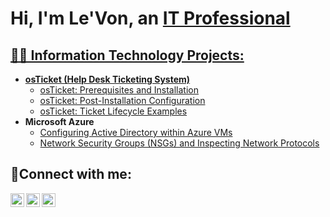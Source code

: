 <h1>Hi, I'm Le'Von, an <a href="[https://linkedin.com/in/Josh](https://www.linkedin.com/in/le-von-orton-768385236/)">IT Professional</h1>

<h2>👨‍💻 Information Technology Projects:</h2>

- <b>osTicket (Help Desk Ticketing System)</b>
  - [osTicket: Prerequisites and Installation](https://github.com/Levonorton/osticket-prereqs)
  - [osTicket: Post-Installation Configuration](https://github.com/Levonorton/post-install-config)
  - [osTicket: Ticket Lifecycle Examples](https://github.com/Levonorton/ticket-lifecycle)
- <b>Microsoft Azure</b>
  - [Configuring Active Directory within Azure VMs](https://github.com/Levonorton/configure-ad)
  - [Network Security Groups (NSGs) and Inspecting Network Protocols](https://github.com/Levonorton/azure-network-protocols)

<h2>🤳Connect with me:</h2>

[<img align="left" alt="Josh | Twitter" width="22px" src="https://cdn.jsdelivr.net/npm/simple-icons@v3/icons/twitter.svg" />][twitter]
[<img align="left" alt="Josh | LinkedIn" width="22px" src="https://cdn.jsdelivr.net/npm/simple-icons@v3/icons/linkedin.svg" />][linkedin]
[<img align="left" alt="Josh | Instagram" width="22px" src="https://cdn.jsdelivr.net/npm/simple-icons@v3/icons/instagram.svg" />][instagram]

[twitter]: https://twitter.com/Josh
[instagram]: https://www.instagram.com/Josh
[linkedin]: https://linkedin.com/in/Josh
